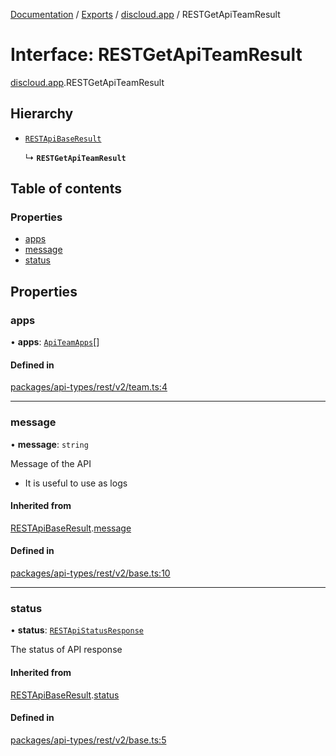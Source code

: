[Documentation](../README.md) / [Exports](../modules.md) / [discloud.app](../modules/discloud_app.md) / RESTGetApiTeamResult

# Interface: RESTGetApiTeamResult

[discloud.app](../modules/discloud_app.md).RESTGetApiTeamResult

## Hierarchy

- [`RESTApiBaseResult`](discloud_app.RESTApiBaseResult.md)

  ↳ **`RESTGetApiTeamResult`**

## Table of contents

### Properties

- [apps](discloud_app.RESTGetApiTeamResult.md#apps)
- [message](discloud_app.RESTGetApiTeamResult.md#message)
- [status](discloud_app.RESTGetApiTeamResult.md#status)

## Properties

### apps

• **apps**: [`ApiTeamApps`](discloud_app.ApiTeamApps.md)[]

#### Defined in

[packages/api-types/rest/v2/team.ts:4](https://github.com/discloud/discloud.app/blob/a945852/packages/api-types/rest/v2/team.ts#L4)

___

### message

• **message**: `string`

Message of the API
- It is useful to use as logs

#### Inherited from

[RESTApiBaseResult](discloud_app.RESTApiBaseResult.md).[message](discloud_app.RESTApiBaseResult.md#message)

#### Defined in

[packages/api-types/rest/v2/base.ts:10](https://github.com/discloud/discloud.app/blob/a945852/packages/api-types/rest/v2/base.ts#L10)

___

### status

• **status**: [`RESTApiStatusResponse`](../modules/discloud_app.md#restapistatusresponse)

The status of API response

#### Inherited from

[RESTApiBaseResult](discloud_app.RESTApiBaseResult.md).[status](discloud_app.RESTApiBaseResult.md#status)

#### Defined in

[packages/api-types/rest/v2/base.ts:5](https://github.com/discloud/discloud.app/blob/a945852/packages/api-types/rest/v2/base.ts#L5)
